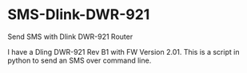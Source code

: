 # SMS-Dlink-DWR-921
Send SMS with Dlink DWR-921 Router 

I have a Dling DWR-921 Rev B1 with FW Version 2.01. This is a script in python to send an SMS over command line.
